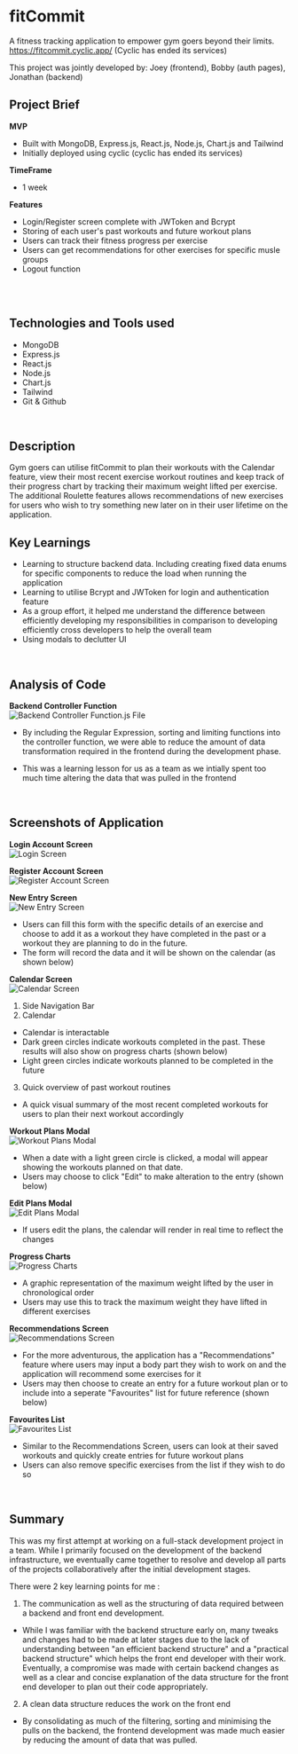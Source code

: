 # fitCommit

A fitness tracking application to empower gym goers beyond their limits. https://fitcommit.cyclic.app/ (Cyclic has ended its services)

This project was jointly developed by: Joey (frontend), Bobby (auth pages), Jonathan (backend)

## Project Brief

**MVP**

- Built with MongoDB, Express.js, React.js, Node.js, Chart.js and Tailwind
- Initially deployed using cyclic (cyclic has ended its services)

**TimeFrame**

- 1 week

**Features**

- Login/Register screen complete with JWToken and Bcrypt
- Storing of each user's past workouts and future workout plans
- Users can track their fitness progress per exercise
- Users can get recommendations for other exercises for specific musle groups
- Logout function

<br>

<br>

## Technologies and Tools used

- MongoDB
- Express.js
- React.js
- Node.js
- Chart.js
- Tailwind
- Git & Github

<br>

## Description

Gym goers can utilise fitCommit to plan their workouts with the Calendar feature, view their most recent exercise workout routines and keep track of their progress chart by tracking their maximum weight lifted per exercise. The additional Roulette features allows recommendations of new exercises for users who wish to try something new later on in their user lifetime on the application.

## Key Learnings

- Learning to structure backend data. Including creating fixed data enums for specific components to reduce the load when running the application
- Learning to utilise Bcrypt and JWToken for login and authentication feature
- As a group effort, it helped me understand the difference between efficiently developing my responsibilities in comparison to developing efficiently cross developers to help the overall team
- Using modals to declutter UI

<br>

## Analysis of Code

**Backend Controller Function** <br>
![Backend Controller Function.js File](https://github.com/johnww15/fitcommit/blob/main/public/10_Function.png?raw=true)

- By including the Regular Expression, sorting and limiting functions into the controller function, we were able to reduce the amount of data transformation required in the frontend during the development phase.
- This was a learning lesson for us as a team as we intially spent too much time altering the data that was pulled in the frontend

  <br>

## Screenshots of Application

**Login Account Screen** <br>
![Login Screen](https://github.com/johnww15/fitcommit/blob/main/public/01_Login.png?raw=true)

**Register Account Screen** <br>
![Register Account Screen](https://github.com/johnww15/fitcommit/blob/main/public/02_Register.png?raw=true)

**New Entry Screen** <br>
![New Entry Screen](https://github.com/johnww15/fitcommit/blob/main/public/03_NewEntry.png?raw=true)

- Users can fill this form with the specific details of an exercise and choose to add it as a workout they have completed in the past or a workout they are planning to do in the future.
- The form will record the data and it will be shown on the calendar (as shown below)

**Calendar Screen** <br>
![Calendar Screen](https://github.com/johnww15/fitcommit/blob/main/public/04_Calendar.png?raw=true)

1. Side Navigation Bar <br>
2. Calendar

- Calendar is interactable
- Dark green circles indicate workouts completed in the past. These results will also show on progress charts (shown below)
- Light green circles indicate workouts planned to be completed in the future

3. Quick overview of past workout routines

- A quick visual summary of the most recent completed workouts for users to plan their next workout accordingly

**Workout Plans Modal** <br>
![Workout Plans Modal](https://github.com/johnww15/fitcommit/blob/main/public/05_Plans.png?raw=true)

- When a date with a light green circle is clicked, a modal will appear showing the workouts planned on that date.
- Users may choose to click "Edit" to make alteration to the entry (shown below)

**Edit Plans Modal** <br>
![Edit Plans Modal](https://github.com/johnww15/fitcommit/blob/main/public/06_EditPlans.png?raw=true)

- If users edit the plans, the calendar will render in real time to reflect the changes

**Progress Charts** <br>
![Progress Charts](https://github.com/johnww15/fitcommit/blob/main/public/07_Progress.png?raw=true)

- A graphic representation of the maximum weight lifted by the user in chronological order
- Users may use this to track the maximum weight they have lifted in different exercises

**Recommendations Screen** <br>
![Recommendations Screen](https://github.com/johnww15/fitcommit/blob/main/public/08_Recommendations.png?raw=true)

- For the more adventurous, the application has a "Recommendations" feature where users may input a body part they wish to work on and the application will recommend some exercises for it
- Users may then choose to create an entry for a future workout plan or to include into a seperate "Favourites" list for future reference (shown below)

**Favourites List** <br>
![Favourites List](https://github.com/johnww15/fitcommit/blob/main/public/09_Favourites.png)

- Similar to the Recommendations Screen, users can look at their saved workouts and quickly create entries for future workout plans
- Users can also remove specific exercises from the list if they wish to do so

<br>

## Summary

This was my first attempt at working on a full-stack development project in a team. While I primarily focused on the development of the backend infrastructure, we eventually came together to resolve and develop all parts of the projects collaboratively after the initial development stages.

There were 2 key learning points for me :

1.  The communication as well as the structuring of data required between a backend and front end development.

- While I was familiar with the backend structure early on, many tweaks and changes had to be made at later stages due to the lack of understanding between "an efficient backend structure" and a "practical backend structure" which helps the front end developer with their work. Eventually, a compromise was made with certain backend changes as well as a clear and concise explanation of the data structure for the front end developer to plan out their code appropriately.

2. A clean data structure reduces the work on the front end

- By consolidating as much of the filtering, sorting and minimising the pulls on the backend, the frontend development was made much easier by reducing the amount of data that was pulled.
